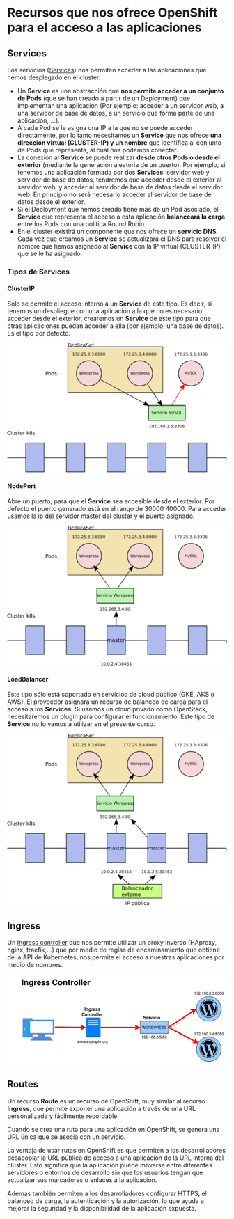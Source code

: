# Recursos que nos ofrece OpenShift para el acceso a las aplicaciones

## Services

Los servicios ([Services](https://kubernetes.io/docs/concepts/services-networking/service/)) nos permiten acceder a las aplicaciones que hemos desplegado en el cluster.

* Un **Service** es una abstracción que **nos permite acceder a un conjunto de Pods** (que se han creado a partir de un Deployment) que implementan una aplicación (Por ejemplo: acceder a un servidor web, a una servidor de base de datos, a un servicio que forma parte de una aplicación, ...).
* A cada Pod se le asigna una IP a la que no se puede acceder directamente, por lo tanto necesitamos un **Service** que nos ofrece **una dirección virtual (CLUSTER-IP) y un nombre** que identifica al conjunto de Pods que representa, al cual nos podemos conectar.
* La conexión al **Service** se puede realizar **desde otros Pods o desde el exterior** (mediante la generación aleatoria de un puerto). Por ejemplo, si tenemos una aplicación formada por dos **Services**: servidor web y servidor de base de datos, tendremos que acceder desde el exterior al servidor web, y acceder al servidor de base de datos desde el servidor web. En principio no será necesario acceder al servidor de base de datos desde el exterior.
* Si el Deployment que hemos creado tiene más de un Pod asociado, el **Service** que representa el acceso a esta aplicación **balanceará la carga** entre los Pods con una política Round Robin.
* En el cluster existirá un componente que nos ofrece un **servicio DNS**. Cada vez que creamos un **Service** se actualizará el DNS para resolver el nombre que hemos asignado al **Service** con la IP virtual (CLUSTER-IP) que se le ha asignado.

### Tipos de Services

#### ClusterIP

Solo se permite el acceso interno a un **Service** de este tipo. Es decir, si tenemos un despliegue con una aplicación a la que no es necesario acceder desde el exterior, crearemos un **Service** de este tipo para que otras aplicaciones puedan acceder a ella (por ejemplo, una base de datos). Es el tipo por defecto. 

![clusterip](img/clusterip.png)

#### NodePort

Abre un puerto, para que el **Service** sea accesible desde el exterior. Por defecto el puerto generado está en el rango de 30000:40000. Para acceder usamos la ip del servidor master del cluster y el puerto asignado.

![nodeport](img/nodeport.png)

#### LoadBalancer

Este tipo sólo está soportado en servicios de cloud público (GKE, AKS o AWS). El proveedor asignará un recurso de balanceo de carga para el acceso a los **Services**. Si usamos un cloud privado como OpenStack, necesitaremos un plugin para configurar el funcionamiento. Este tipo de **Service** no lo vamos a utilizar en el presente curso.

![loadbalancer](img/loadbalancer.png)

## Ingress

Un [Ingress controller](https://kubernetes.io/docs/concepts/services-networking/ingress/) que nos permite utilizar un proxy inverso (HAproxy, nginx, traefik,...) que por medio de reglas de encaminamiento que obtiene de la API de Kubernetes, nos permite el acceso a nuestras aplicaciones por medio de nombres.

![ingress](img/ingress.png)

## Routes

Un recurso **Route** es un recurso de OpenShift, muy similar al recurso **Ingress**, que permite exponer una aplicación a través de una URL personalizada y fácilmente recordable.

Cuando se crea una ruta para una aplicación en OpenShift, se genera una URL única que se asocia con un servicio.

La ventaja de usar rutas en OpenShift es que permiten a los desarrolladores desacoplar la URL pública de acceso a una aplicación de la URL interna del clúster. Esto significa que la aplicación puede moverse entre diferentes servidores o entornos de desarrollo sin que los usuarios tengan que actualizar sus marcadores o enlaces a la aplicación.

Además también permiten a los desarrolladores configurar HTTPS, el balanceo de carga, la autenticación y la autorización, lo que ayuda a mejorar la seguridad y la disponibilidad de la aplicación expuesta.

